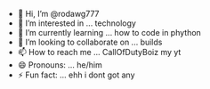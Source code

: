 - 👋 Hi, I’m @rodawg777
- 👀 I’m interested in ... technology
- 🌱 I’m currently learning ... how to code in phython
- 💞️ I’m looking to collaborate on ... builds
- 📫 How to reach me ... CallOfDutyBoiz my yt
- 😄 Pronouns: ... he/him
- ⚡ Fun fact: ... ehh i dont got any

<!---
rodawg777/rodawg777 is a ✨ special ✨ repository because its `README.md` (this file) appears on your GitHub profile.
You can click the Preview link to take a look at your changes.
--->
